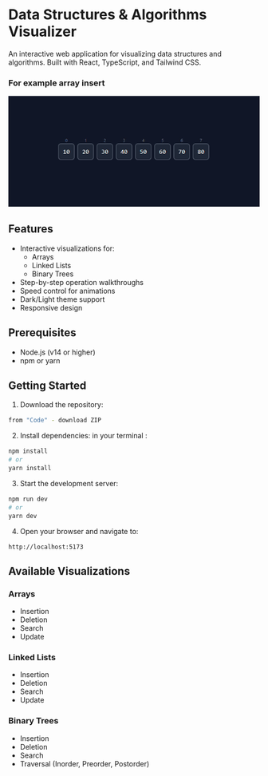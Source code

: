 # Data Structures & Algorithms Visualizer

An interactive web application for visualizing data structures and algorithms. Built with React, TypeScript, and Tailwind CSS.
### For example array insert 
![](.//src/components/assets/array%20insert.gif)
## Features

- Interactive visualizations for:
  - Arrays
  - Linked Lists
  - Binary Trees
- Step-by-step operation walkthroughs
- Speed control for animations
- Dark/Light theme support
- Responsive design

## Prerequisites

- Node.js (v14 or higher)
- npm or yarn

## Getting Started

1. Download the repository:
```bash
from "Code" - download ZIP 
```

2. Install dependencies:
in your terminal : 
```bash
npm install
# or
yarn install
```

3. Start the development server:
```bash
npm run dev
# or
yarn dev
```

4. Open your browser and navigate to:
```
http://localhost:5173
```


## Available Visualizations

### Arrays
- Insertion
- Deletion
- Search
- Update

### Linked Lists
- Insertion
- Deletion
- Search
- Update

### Binary Trees
- Insertion
- Deletion
- Search
- Traversal (Inorder, Preorder, Postorder)


